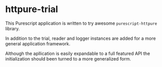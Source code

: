# httpure-trial
This Purescript application is written to try awesome `purescript-httpure` library.

In addition to the trial, reader and logger instances are added for a more general application framework.

Although the apllication is easily expandable to a full featured API the initialization should been turned to a more generalized form. 